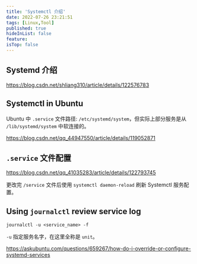 ```yaml
---
title: 'Systemctl 介绍'
date: 2022-07-26 23:21:51
tags: [Linux,Tool]
published: true
hideInList: false
feature: 
isTop: false
---
```


## Systemd 介绍

https://blog.csdn.net/shliang310/article/details/122576783

## Systemctl in Ubuntu

Ubuntu 中 `.service` 文件路径: `/etc/systemd/system`，但实际上部分服务是从 `/lib/systemd/system` 中软连接的。

https://blog.csdn.net/qq_44947550/article/details/119052871

## `.service` 文件配置

https://blog.csdn.net/qq_41035283/article/details/122793745

更改完 `/service` 文件后使用 `systemctl daemon-reload` 刷新 Systemctl 服务配置。

## Using `journalctl` review service log

`journalctl -u <service_name> -f`

`-u` 指定服务名字，在这里全称是 `unit`。

https://askubuntu.com/questions/659267/how-do-i-override-or-configure-systemd-services